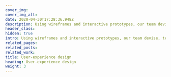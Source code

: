 ```yaml
---
cover_img: 
cover_img_alt:
date: 2020-04-30T17:28:36.948Z
description: Using wireframes and interactive prototypes, our team devise, test and improve designs for components, templates and user journeys regularly to ensure the best results possible for our clients.
header_class: 
hidden: true
intro: Using wireframes and interactive prototypes, our team devise, test and improve designs for components, templates and user journeys regularly to ensure the best results possible for our clients.
related_pages:
related_posts:
related_work:
title: User-experience design
heading: User-experience design
weight: 3
---
```

